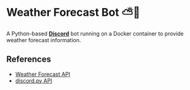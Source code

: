 # Weather Forecast Bot ⛅🤖
A Python-based [**Discord**](https://discord.com/) bot running on a Docker container to provide weather forecast information.

## References
- [Weather Forecast API](https://open-meteo.com/en/docs#api-documentation)
- [discord.py API](https://discordpy.readthedocs.io/en/stable/api.html)
